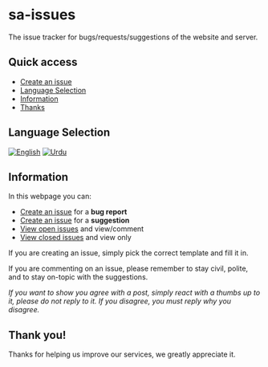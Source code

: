 # sa-issues
The issue tracker for bugs/requests/suggestions of the website and server.

## Quick access
- [Create an issue](https://github.com/ls-rcr/sa-issues/issues/new/choose)
- [Language Selection](#lang)
- [Information](#info)
- [Thanks](#thanks)


## <a name="lang"></a>Language Selection
<!--
    Format is to have README/flag country code for non-English languages
    Space separated! So that all are in one line as much as possible
-->
[![English](https://emojipedia-us.s3.dualstack.us-west-1.amazonaws.com/thumbs/120/apple/237/flag-for-united-states_1f1fa-1f1f8.png)](README.md) [![Urdu](https://emojipedia-us.s3.dualstack.us-west-1.amazonaws.com/thumbs/120/apple/237/flag-for-pakistan_1f1f5-1f1f0.png)](README/PK.md)


## <a name="info"></a>Information
In this webpage you can:
- [Create an issue](https://github.com/ls-rcr/sa-issues/issues/new/choose) for a __bug report__
- [Create an issue](https://github.com/ls-rcr/sa-issues/issues/new/choose) for a __suggestion__
- [View open issues](https://github.com/ls-rcr/sa-issues/issues) and view/comment
- [View closed issues](https://github.com/ls-rcr/sa-issues/issues?q=is%3Aissue+is%3Aclosed) and view only

If you are creating an issue, simply pick the correct template and fill it in. 

If you are commenting on an issue, please remember to stay civil, polite, and to stay on-topic with the suggestions.

*If you want to show you agree with a post, simply react with a thumbs up to it, please do not reply to it. If you disagree, you must reply why you disagree.*

## <a name="thanks"></a>Thank you!
Thanks for helping us improve our services, we greatly appreciate it.
